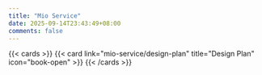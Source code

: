 ```yaml
---
title: "Mio Service"
date: 2025-09-14T23:43:49+08:00
comments: false
---
```


{{< cards >}}
  {{< card link="mio-service/design-plan" title="Design Plan" icon="book-open" >}}
{{< /cards >}}
